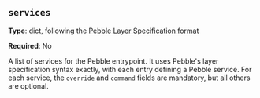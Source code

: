 ``services``
------------

**Type**: dict, following the [Pebble Layer Specification format](https://github.com/canonical/pebble#layer-specification)

**Required**: No

A list of services for the Pebble entrypoint. It uses Pebble's layer
specification syntax exactly, with each entry defining a Pebble service. For
each service, the ``override`` and ``command`` fields are mandatory, but all
others are optional.